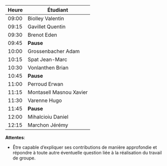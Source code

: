 | Heure   | Étudiant                |
|---------|-------------------------|
| 09:00   | Biolley	Valentin        | 
| 09:15   | Gavillet Quentin        | 
| 09:30   | Brenot Eden             |      
| 09:45   | **Pause**               |
| 10:00   | Grossenbacher Adam      |
| 10:15   | Spat Jean-Marc          | 
| 10:30   | Vonlanthen Brian        | 
| 10:45   | **Pause**               |  
| 11:00   | Perroud	Erwan           | 
| 11:15   | Montasell Masnou Xavier | 
| 11:30   | Varenne	Hugo            | 
| 11:45   | **Pause**               | 
| 12:00   | Mihalcioiu	Daniel      | 
| 12:15   | Marchon	Jérémy          | 


**Attentes**:
- Être capable d’expliquer ses contributions de manière approfondie et répondre à toute autre éventuelle question liée à la réalisation du travail de groupe.


